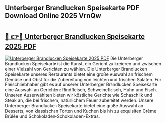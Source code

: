 ## Unterberger Brandlucken Speisekarte PDF Download Online 2025 VrnQw

# <h2><a href="http://gc7z6o.nevu.top/?p=Unterberger+Brandlucken+Speisekarte">🔗 👉🔴 Unterberger Brandlucken Speisekarte 2025 PDF</a></h2>

[![Unterberger Brandlucken Speisekarte 2025 PDF](https://i.imgur.com/dBaPXMq.png)](http://gc7z6o.nevu.top/?p=Unterberger+Brandlucken+Speisekarte)
Die Unterberger Brandlucken Speisekarte ist die Kunst, ein Gericht zu kreieren und zwischen einer Vielzahl von Gerichten zu wählen. Die Unterberger Brandlucken Speisekarte unseres Restaurants bietet eine große Auswahl an frischem Gemüse und Obst für die Zubereitung von leichten und frischen Salaten. Für Fleischliebhaber gibt es auf unserer Unterberger Brandlucken Speisekarte eine Auswahl an Gerichten: Rindfleisch, Schweinefleisch, Huhn und Fisch. Unseren Auserwählten bieten wir köstliche Gerichte wie Schaschlik und Steak an, die bei frischem, natürlichem Feuer zubereitet werden. Unsere Unterberger Brandlucken Speisekarte bietet eine große Auswahl an Desserts, von klassischen Torten und Kuchen bis hin zu exquisiten Crème Brûlée und Schokoladen-Schokoladen-Extras.
